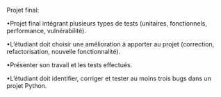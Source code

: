 Projet final:

•Projet final intégrant plusieurs types de tests (unitaires, fonctionnels, performance, vulnérabilité).

•L’étudiant doit choisir une amélioration à apporter au projet (correction, refactorisation, nouvelle fonctionnalité).

•Présenter son travail et les tests effectués.

•L’étudiant doit identifier, corriger et tester au moins trois bugs dans un projet Python.